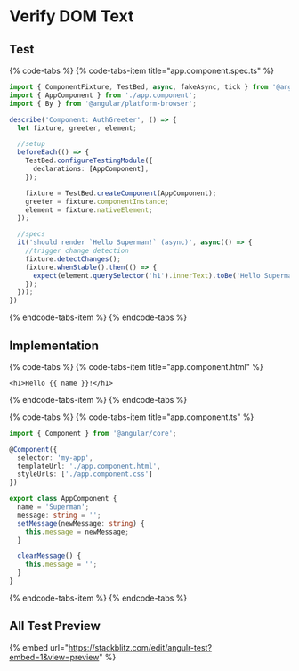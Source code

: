 # Verify DOM Text

## Test

{% code-tabs %}
{% code-tabs-item title="app.component.spec.ts" %}
```typescript
import { ComponentFixture, TestBed, async, fakeAsync, tick } from '@angular/core/testing';
import { AppComponent } from './app.component';
import { By } from '@angular/platform-browser';

describe('Component: AuthGreeter', () => {
  let fixture, greeter, element;

  //setup
  beforeEach(() => {
    TestBed.configureTestingModule({
      declarations: [AppComponent],
    });

    fixture = TestBed.createComponent(AppComponent);
    greeter = fixture.componentInstance;
    element = fixture.nativeElement;
  });

  //specs
  it('should render `Hello Superman!` (async)', async(() => {
    //trigger change detection
    fixture.detectChanges();
    fixture.whenStable().then(() => {
      expect(element.querySelector('h1').innerText).toBe('Hello Superman!');
    });
  }));
}) 

```
{% endcode-tabs-item %}
{% endcode-tabs %}

## Implementation

{% code-tabs %}
{% code-tabs-item title="app.component.html" %}
```markup
<h1>Hello {{ name }}!</h1>
```
{% endcode-tabs-item %}
{% endcode-tabs %}

{% code-tabs %}
{% code-tabs-item title="app.component.ts" %}
```typescript
import { Component } from '@angular/core';

@Component({
  selector: 'my-app',
  templateUrl: './app.component.html',
  styleUrls: ['./app.component.css']
})

export class AppComponent {
  name = 'Superman';
  message: string = '';
  setMessage(newMessage: string) {
    this.message = newMessage;
  }

  clearMessage() {
    this.message = '';
  }
}
```
{% endcode-tabs-item %}
{% endcode-tabs %}

## All Test Preview

{% embed url="https://stackblitz.com/edit/angulr-test?embed=1&view=preview" %}





